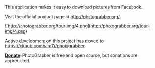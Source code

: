 This application makes it easy to download pictures from Facebook.

Visit the official product page at http://photograbber.org/.

![http://photograbber.org/tour-img/4.png](http://photograbber.org/tour-img/4.png)

Active development on this project has moved to https://github.com/tam7t/photograbber

**[Donate](https://gumroad.com/l/EwvP)**! PhotoGrabber is free and open source, but donations are appreciated.